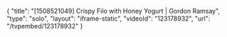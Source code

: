 {
    "title": "[1508521049] Crispy Filo with Honey Yogurt | Gordon Ramsay",
    "type": "solo",
    "layout": "iframe-static",
    "videoId": "123178932",
    "url": "\/tvpembed\/123178932"
}
